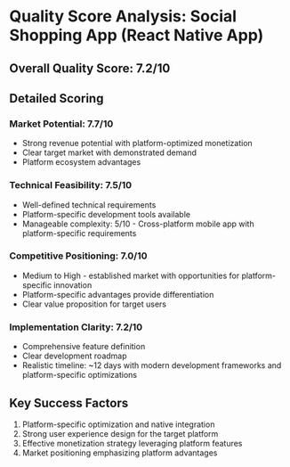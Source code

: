 # Quality Score Analysis: Social Shopping App (React Native App)

## Overall Quality Score: 7.2/10

## Detailed Scoring

### Market Potential: 7.7/10
- Strong revenue potential with platform-optimized monetization
- Clear target market with demonstrated demand
- Platform ecosystem advantages

### Technical Feasibility: 7.5/10
- Well-defined technical requirements
- Platform-specific development tools available
- Manageable complexity: 5/10 - Cross-platform mobile app with platform-specific requirements

### Competitive Positioning: 7.0/10
- Medium to High - established market with opportunities for platform-specific innovation
- Platform-specific advantages provide differentiation
- Clear value proposition for target users

### Implementation Clarity: 7.2/10
- Comprehensive feature definition
- Clear development roadmap
- Realistic timeline: ~12 days with modern development frameworks and platform-specific optimizations

## Key Success Factors
1. Platform-specific optimization and native integration
2. Strong user experience design for the target platform
3. Effective monetization strategy leveraging platform features
4. Market positioning emphasizing platform advantages
